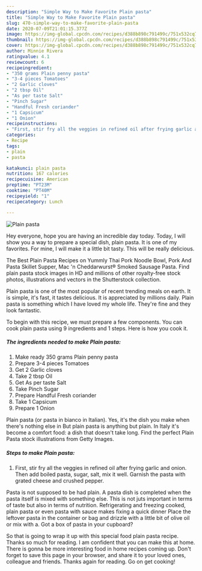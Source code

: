 ```yaml
---
description: "Simple Way to Make Favorite Plain pasta"
title: "Simple Way to Make Favorite Plain pasta"
slug: 470-simple-way-to-make-favorite-plain-pasta
date: 2020-07-09T21:01:15.377Z
image: https://img-global.cpcdn.com/recipes/d388b898c791499c/751x532cq70/plain-pasta-recipe-main-photo.jpg
thumbnail: https://img-global.cpcdn.com/recipes/d388b898c791499c/751x532cq70/plain-pasta-recipe-main-photo.jpg
cover: https://img-global.cpcdn.com/recipes/d388b898c791499c/751x532cq70/plain-pasta-recipe-main-photo.jpg
author: Minnie Rivera
ratingvalue: 4.1
reviewcount: 6
recipeingredient:
- "350 grams Plain penny pasta"
- "3-4 pieces Tomatoes"
- "2 Garlic cloves"
- "2 tbsp Oil"
- "As per taste Salt"
- "Pinch Sugar"
- "Handful Fresh coriander"
- "1 Capsicum"
- "1 Onion"
recipeinstructions:
- "First, stir fry all the veggies in refined oil after frying garlic and onion. Then add boiled pasta, sugar, salt, mix it well. Garnish the pasta with grated cheese and crushed pepper."
categories:
- Recipe
tags:
- plain
- pasta

katakunci: plain pasta 
nutrition: 167 calories
recipecuisine: American
preptime: "PT23M"
cooktime: "PT40M"
recipeyield: "1"
recipecategory: Lunch

---
```



![Plain pasta](https://img-global.cpcdn.com/recipes/d388b898c791499c/751x532cq70/plain-pasta-recipe-main-photo.jpg)

Hey everyone, hope you are having an incredible day today. Today, I will show you a way to prepare a special dish, plain pasta. It is one of my favorites. For mine, I will make it a little bit tasty. This will be really delicious.

The Best Plain Pasta Recipes on Yummly Thai Pork Noodle Bowl, Pork And Pasta Skillet Supper, Mac &#39;n Cheddarwurst® Smoked Sausage Pasta. Find plain pasta stock images in HD and millions of other royalty-free stock photos, illustrations and vectors in the Shutterstock collection.

Plain pasta is one of the most popular of recent trending meals on earth. It is simple, it's fast, it tastes delicious. It is appreciated by millions daily. Plain pasta is something which I have loved my whole life. They're fine and they look fantastic.


To begin with this recipe, we must prepare a few components. You can cook plain pasta using 9 ingredients and 1 steps. Here is how you cook it.

<!--inarticleads1-->

##### The ingredients needed to make Plain pasta:

1. Make ready 350 grams Plain penny pasta
1. Prepare 3-4 pieces Tomatoes
1. Get 2 Garlic cloves
1. Take 2 tbsp Oil
1. Get As per taste Salt
1. Take Pinch Sugar
1. Prepare Handful Fresh coriander
1. Take 1 Capsicum
1. Prepare 1 Onion


Plain pasta (or pasta in bianco in Italian). Yes, it&#39;s the dish you make when there&#39;s nothing else in But plain pasta is anything but plain. In Italy it&#39;s become a comfort food: a dish that doesn&#39;t take long. Find the perfect Plain Pasta stock illustrations from Getty Images. 

<!--inarticleads2-->

##### Steps to make Plain pasta:

1. First, stir fry all the veggies in refined oil after frying garlic and onion. Then add boiled pasta, sugar, salt, mix it well. Garnish the pasta with grated cheese and crushed pepper.


Pasta is not supposed to be had plain. A pasta dish is completed when the pasta itself is mixed with something else. This is not juts important in terms of taste but also in terms of nutrition. Refrigerating and freezing cooked, plain pasta or even pasta with sauce makes fixing a quick dinner Place the leftover pasta in the container or bag and drizzle with a little bit of olive oil or mix with a. Got a box of pasta in your cupboard? 

So that is going to wrap it up with this special food plain pasta recipe. Thanks so much for reading. I am confident that you can make this at home. There is gonna be more interesting food in home recipes coming up. Don't forget to save this page in your browser, and share it to your loved ones, colleague and friends. Thanks again for reading. Go on get cooking!
